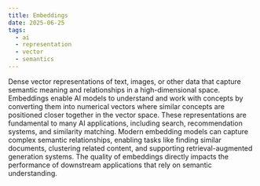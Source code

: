 ```yaml
---
title: Embeddings
date: 2025-06-25
tags:
  - ai
  - representation
  - vector
  - semantics
---
```


Dense vector representations of text, images, or other data that capture semantic meaning and relationships in a high-dimensional space. Embeddings enable AI models to understand and work with concepts by converting them into numerical vectors where similar concepts are positioned closer together in the vector space. These representations are fundamental to many AI applications, including search, recommendation systems, and similarity matching. Modern embedding models can capture complex semantic relationships, enabling tasks like finding similar documents, clustering related content, and supporting retrieval-augmented generation systems. The quality of embeddings directly impacts the performance of downstream applications that rely on semantic understanding.